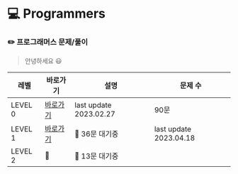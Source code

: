# :computer: Programmers 
### :pencil2: 프로그래머스 문제/풀이

> 안녕하세요 :smiley:

|레벨|바로가기|설명|문제 수|
|------|---|---|---|
|LEVEL 0|[바로가기](https://github.com/CSHcode/Programmers/tree/main/LEVEL%200)|last update 2023.02.27|90문|
|LEVEL 1|[바로가기](https://github.com/CSHcode/Programmers/tree/main/LEVEL%201)|:hammer: 36문 대기중|last update 2023.04.18|
|LEVEL 2|:hammer:|:hammer: 13문 대기중|



